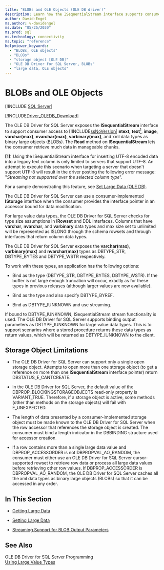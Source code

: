 ```yaml
---
title: "BLOBs and OLE Objects (OLE DB driver)"
description: Learn how the ISequentialStream interface supports consumer access to SQL Server data types as binary large objects in OLE DB Driver for SQL Server.
author: David-Engel
ms.author: v-davidengel
ms.date: "05/25/2020"
ms.prod: sql
ms.technology: connectivity
ms.topic: "reference"
helpviewer_keywords:
  - "BLOBs, OLE objects"
  - "BLOBs"
  - "storage object [OLE DB]"
  - "OLE DB Driver for SQL Server, BLOBs"
  - "large data, OLE objects"
---
```

# BLOBs and OLE Objects
[!INCLUDE [SQL Server](../../../includes/applies-to-version/sql-asdb-asdbmi-asa-pdw.md)]

[!INCLUDE[Driver_OLEDB_Download](../../../includes/driver_oledb_download.md)]

  The OLE DB Driver for SQL Server exposes the **ISequentialStream** interface to support consumer access to [!INCLUDE[ssNoVersion](../../../includes/ssnoversion-md.md)] **ntext**, **text**<a href="#text_note"><sup>**1**</sup></a>, **image**, **varchar(max)**, **nvarchar(max)**, **varbinary(max)**, and xml data types as binary large objects (BLOBs). The **Read** method on **ISequentialStream** lets the consumer retrieve much data in manageable chunks.

 <b id="text_note">[1]:</b> Using the ISequentialStream interface for inserting UTF-8 encoded data into a legacy text column is only limited to servers that support UTF-8. An attempt to execute this scenario when targeting a server that doesn't support UTF-8 will result in the driver posting the following error message: "*Streaming not supported over the selected column type*".

 For a sample demonstrating this feature, see [Set Large Data &#40;OLE DB&#41;](../../oledb/ole-db-how-to/set-large-data-ole-db.md).  
  
 The OLE DB Driver for SQL Server can use a consumer-implemented **IStorage** interface when the consumer provides the interface pointer in an accessor bound for data modification.  
  
 For large value data types, the OLE DB Driver for SQL Server checks for type size assumptions in **IRowset** and DDL interfaces. Columns that have **varchar**, **nvarchar**, and **varbinary** data types and max size set to unlimited will be represented as ISLONG through the schema rowsets and through interfaces that return column data types.  
  
 The OLE DB Driver for SQL Server exposes the **varchar(max)**, **varbinary(max)** and **nvarchar(max)** types as DBTYPE_STR, DBTYPE_BYTES and DBTYPE_WSTR respectively.  
  
 To work with these types, an application has the following options:  
  
-   Bind as the type (DBTYPE_STR, DBTYPE_BYTES, DBTYPE_WSTR). If the buffer is not large enough truncation will occur, exactly as for these types in previous releases (although larger values are now available).  
  
-   Bind as the type and also specify DBTYPE_BYREF.  
  
-   Bind as DBTYPE_IUNKNOWN and use streaming.  
  
 If bound to DBTYPE_IUNKNOWN, ISequentialStream stream functionality is used. The OLE DB Driver for SQL Server supports binding output parameters as DBTYPE_IUNKNOWN for large value data types. This is to support scenarios where a stored procedure returns these data types as return values, which will be returned as DBTYPE_IUNKNOWN to the client.  
  
## Storage Object Limitations  
  
-   The OLE DB Driver for SQL Server can support only a single open storage object. Attempts to open more than one storage object (to get a reference on more than one **ISequentialStream** interface pointer) return DBSTATUS_E_CANTCREATE.  
  
-   In the OLE DB Driver for SQL Server, the default value of the DBPROP_BLOCKINGSTORAGEOBJECTS read-only property is VARIANT_TRUE. Therefore, if a storage object is active, some methods (other than methods on the storage objects) will fail with E_UNEXPECTED.  
  
-   The length of data presented by a consumer-implemented storage object must be made known to the OLE DB Driver for SQL Server when the row accessor that references the storage object is created. The consumer must bind a length indicator in the DBBINDING structure used for accessor creation.  
  
-   If a row contains more than a single large data value and DBPROP_ACCESSORDER is not DBPROPVAL_AO_RANDOM, the consumer must either use an OLE DB Driver for SQL Server cursor-supported rowset to retrieve row data or process all large data values before retrieving other row values. If DBPROP_ACCESSORDER is DBPROPVAL_AO_RANDOM, the OLE DB Driver for SQL Server caches all the xml data types as binary large objects (BLOBs) so that it can be accessed in any order.  
  
## In This Section  
  
-   [Getting Large Data](../../oledb/ole-db-blobs/getting-large-data.md)  
  
-   [Setting Large Data](../../oledb/ole-db-blobs/setting-large-data.md)  
  
-   [Streaming Support for BLOB Output Parameters](../../oledb/ole-db-blobs/streaming-support-for-blob-output-parameters.md)  
  
## See Also  
 [OLE DB Driver for SQL Server Programming](../../oledb/ole-db/oledb-driver-for-sql-server-programming.md)        
 [Using Large Value Types](../../oledb/features/using-large-value-types.md)  
  
  
